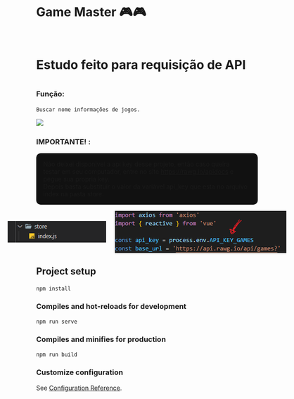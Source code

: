 # Game Master 🎮🎮
<br/>

<h1>Estudo feito para requisição de API<h1>

### Função:
```
Buscar nome informações de jogos.
```
<img src="./src/assets/master.gif">

<br/>

### IMPORTANTE! :

 <p style="background-color: #111; padding: 1rem; border-radius: 10px">
    Não deixei disponivel a api key desse projeto, então caso queira <br/> 
    testar em seu computador, entre no site <a href="https://rawg.io/apidocs">https://rawg.io/apidocs</a> e pegue sua propria key.<br/>
    Depois basta substituir o valor da variável api_key que esta no arquivo index na pasta store. 
 </p>

<div style="display:flex; align-items: center; justify-content: center; gap:1.25rem; width: 100%">
    <img src="./src/assets/store_folder.png">
    <img src="./src/assets/variavel.png">
</div>

## Project setup
```
npm install
```

### Compiles and hot-reloads for development
```
npm run serve
```

### Compiles and minifies for production
```
npm run build
```

### Customize configuration
See [Configuration Reference](https://cli.vuejs.org/config/).
